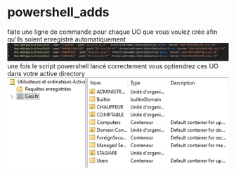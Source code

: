 # powershell_adds
faite une ligne de commande pour chaque UO que vous voulez crée afin qu'ils soient enregistré automatiquement
![alt text](image-1.png)
une fois le script powershell lancé correctement vous optiendrez ces UO dans votre active directory
![alt text](image.png)